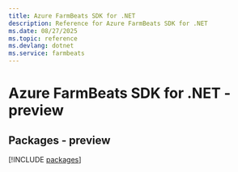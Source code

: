 ```yaml
---
title: Azure FarmBeats SDK for .NET
description: Reference for Azure FarmBeats SDK for .NET
ms.date: 08/27/2025
ms.topic: reference
ms.devlang: dotnet
ms.service: farmbeats
---
```

# Azure FarmBeats SDK for .NET - preview
## Packages - preview
[!INCLUDE [packages](farmbeats-index.md)]